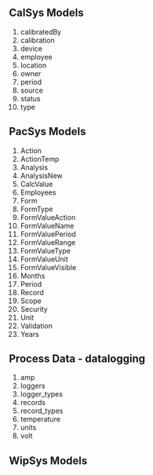 ## CalSys Models
1. calibratedBy
2. calibration
3. device
4. employee
5. location
6. owner
7. period
8. source
9. status
10. type

## PacSys Models
1. Action
2. ActionTemp
3. Analysis
4. AnalysisNew
5. CalcValue
6. Employees
7. Form
8. FormType
9. FormValueAction
10. FormValueName
11. FormValuePeriod
12. FormValueRange
13. FormValueType
14. FormValueUnit
15. FormValueVisible
16. Months
17. Period
18. Record
19. Scope
20. Security
21. Unit
22. Validation
23. Years

## Process Data - datalogging
1. amp
2. loggers
3. logger_types
4. records
5. record_types
6. temperature
7. units
8. volt

## WipSys Models

